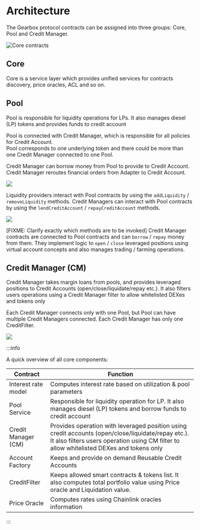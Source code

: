 # Architecture

The Gearbox protocol contracts can be assigned into three groups: Core, Pool and Credit Manager.

![Core contracts](/img/tutorial/Gearbox_white_high.011.png)

## Core

Core is a service layer which provides unified services for contracts discovery, price oracles, ACL and so on.

## Pool

Pool is responsible for liquidity operations for LPs. It also manages diesel (LP) tokens and provides funds to credit account

Pool is connected with Credit Manager, which is responsible for all policies for Credit Account.  
Pool corresponds to one underlying token and there could be more than one Credit Manager connected to one Pool.  

Credit Manager can borrow money from Pool to provide to Credit Account.  
Credit Manager reroutes financial orders from Adapter to Credit Account.  

![](/img/tutorial/Gearbox\_white\_high.001.png)

Liquidity providers interact with Pool contracts by using the `addLiquidity` / `removeLiquidity` methods. Credit Managers can interact with Pool contracts by using the  `lendCreditAccount` / `repayCreditAccount` methods.

![](/img/tutorial/Gearbox\_white\_high.003.png)

[FIXME: Clarify exactly which methods are to be invoked]
Credit Manager contracts are connected to Pool contracts and can `borrow` / `repay` money from them. They implement logic to `open` / `close` leveraged positions using virtual account concepts and also manages trading / farming operations.

## Credit Manager (CM)

Credit Manager takes margin loans from pools, and provides leveraged positions to Credit Accounts (open/close/liquidate/repay etc.). It also filters users operations using a Credit Manager filter to allow whitelisted DEXes and tokens only

Each Credit Manager connects only with one Pool, but Pool can have multiple Credit Managers connected. Each Credit Manager has only one CreditFilter.


![](/img/tutorial/Gearbox\_white\_high.012.jpeg)


:::info

A quick overview of all core components:

| Contract            | Function                                                                                                                                                                                       |
| ------------------- | ---------------------------------------------------------------------------------------------------------------------------------------------------------------------------------------------- |
| Interest rate model | Computes interest rate based on utilization & pool parameters                                                                                                                                  |
| Pool Service        | Responsible for liquidity operation for LP. It also manages diesel (LP) tokens and borrow funds to credit account                                                                              |
| Credit Manager (CM) | Provides operation with leveraged position using credit accounts (open/close/liquidate/repay etc.). It also filters users operation using CM filter to allow whitelisted DEXes and tokens only |
| Account Factory     | Keeps and provide on demand Reusable Credit Accounts                                                                                                                                           |
| CreditFilter        | Keeps allowed smart contracts & tokens list. It also computes total portfolio value using Price oracle and Liquidation value.                                                                  |
| Price Oracle        | Computes rates using Chainlink oracles information                                                                                                                                             |

:::

